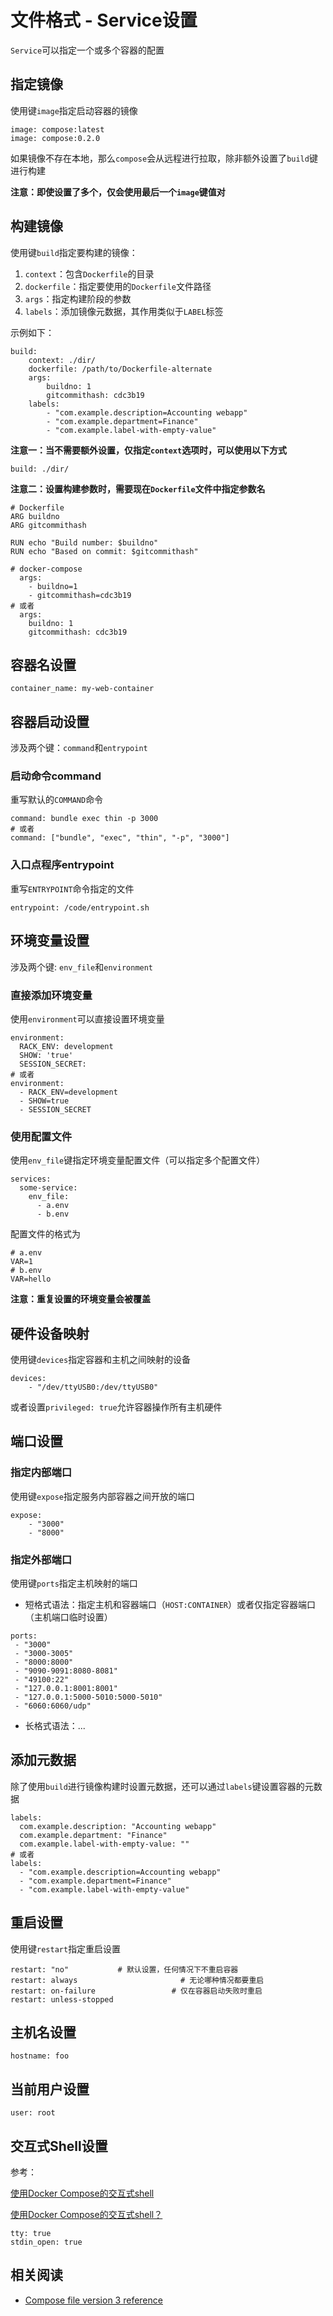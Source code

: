# 文件格式 - Service设置

`Service`可以指定一个或多个容器的配置

## 指定镜像

使用键`image`指定启动容器的镜像

```
image: compose:latest
image: compose:0.2.0
```

如果镜像不存在本地，那么`compose`会从远程进行拉取，除非额外设置了`build`键进行构建

**注意：即使设置了多个，仅会使用最后一个`image`键值对**

## 构建镜像

使用键`build`指定要构建的镜像：

1. `context`：包含`Dockerfile`的目录
2. `dockerfile`：指定要使用的`Dockerfile`文件路径
3. `args`：指定构建阶段的参数
4. `labels`：添加镜像元数据，其作用类似于`LABEL`标签

示例如下：

```
build:
    context: ./dir/
    dockerfile: /path/to/Dockerfile-alternate
    args:
        buildno: 1
        gitcommithash: cdc3b19
    labels:
        - "com.example.description=Accounting webapp"
        - "com.example.department=Finance"
        - "com.example.label-with-empty-value"
```

**注意一：当不需要额外设置，仅指定`context`选项时，可以使用以下方式**

```
build: ./dir/
```

**注意二：设置构建参数时，需要现在`Dockerfile`文件中指定参数名**

```
# Dockerfile
ARG buildno
ARG gitcommithash

RUN echo "Build number: $buildno"
RUN echo "Based on commit: $gitcommithash"

# docker-compose
  args:
    - buildno=1
    - gitcommithash=cdc3b19
# 或者
  args:
    buildno: 1
    gitcommithash: cdc3b19
```

## 容器名设置

```
container_name: my-web-container
```

## 容器启动设置

涉及两个键：`command`和`entrypoint`

### 启动命令command

重写默认的`COMMAND`命令

```
command: bundle exec thin -p 3000
# 或者
command: ["bundle", "exec", "thin", "-p", "3000"]
```

### 入口点程序entrypoint

重写`ENTRYPOINT`命令指定的文件

```
entrypoint: /code/entrypoint.sh
```

## 环境变量设置

涉及两个键: `env_file`和`environment`

### 直接添加环境变量

使用`environment`可以直接设置环境变量

```
environment:
  RACK_ENV: development
  SHOW: 'true'
  SESSION_SECRET:
# 或者
environment:
  - RACK_ENV=development
  - SHOW=true
  - SESSION_SECRET
```

### 使用配置文件

使用`env_file`键指定环境变量配置文件（可以指定多个配置文件）

```
services:
  some-service:
    env_file:
      - a.env
      - b.env
```

配置文件的格式为

```
# a.env
VAR=1
# b.env
VAR=hello
```

**注意：重复设置的环境变量会被覆盖**

## 硬件设备映射

使用键`devices`指定容器和主机之间映射的设备

```
devices:
    - "/dev/ttyUSB0:/dev/ttyUSB0"
```

或者设置`privileged: true`允许容器操作所有主机硬件

## 端口设置

### 指定内部端口

使用键`expose`指定服务内部容器之间开放的端口

```
expose:
    - "3000"
    - "8000"
```

### 指定外部端口

使用键`ports`指定主机映射的端口

* 短格式语法：指定主机和容器端口（`HOST:CONTAINER`）或者仅指定容器端口（主机端口临时设置）

```
ports:
 - "3000"
 - "3000-3005"
 - "8000:8000"
 - "9090-9091:8080-8081"
 - "49100:22"
 - "127.0.0.1:8001:8001"
 - "127.0.0.1:5000-5010:5000-5010"
 - "6060:6060/udp"
```

* 长格式语法：...
 
## 添加元数据

除了使用`build`进行镜像构建时设置元数据，还可以通过`labels`键设置容器的元数据

```
labels:
  com.example.description: "Accounting webapp"
  com.example.department: "Finance"
  com.example.label-with-empty-value: ""
# 或者
labels:
  - "com.example.description=Accounting webapp"
  - "com.example.department=Finance"
  - "com.example.label-with-empty-value"
```

## 重启设置

使用键`restart`指定重启设置

```
restart: "no" 　　　　　　# 默认设置，任何情况下不重启容器
restart: always                       # 无论哪种情况都要重启 
restart: on-failure                 # 仅在容器启动失败时重启
restart: unless-stopped
```

## 主机名设置

```
hostname: foo
```

## 当前用户设置

```
user: root
```

## 交互式Shell设置

参考：

[使用Docker Compose的交互式shell](https://www.itranslater.com/qa/details/2131115956192674816)

[使用Docker Compose的交互式shell？](https://cloud.tencent.com/developer/ask/111359)

```
tty: true
stdin_open: true
```

## 相关阅读

* [Compose file version 3 reference](https://docs.docker.com/compose/compose-file/)